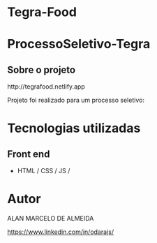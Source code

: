 # Tegra-Food 

<h1 aling="center">ProcessoSeletivo-Tegra</h1>
<h2 aling="center">Sobre o projeto</h2>
http://tegrafood.netlify.app

Projeto foi realizado para um processo seletivo:

# Tecnologias utilizadas
## Front end
- HTML / CSS / JS /

# Autor

ALAN MARCELO DE ALMEIDA

https://www.linkedin.com/in/odarajs/

